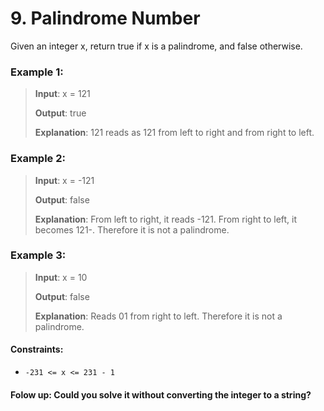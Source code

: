 # 9. Palindrome Number

Given an integer x, return true if x is a palindrome, and false otherwise.

### Example 1:

> **Input**: x = 121
>
> **Output**: true
>
> **Explanation**: 121 reads as 121 from left to right and from right to left.

### Example 2:

> **Input**: x = -121
>
> **Output**: false
>
> **Explanation**: From left to right, it reads -121. From right to left, it becomes 121-. Therefore it is not a palindrome.

### Example 3:

> **Input**: x = 10
>
> **Output**: false
>
> **Explanation**: Reads 01 from right to left. Therefore it is not a palindrome.

#### Constraints:

- `-231 <= x <= 231 - 1`

#### Folow up: Could you solve it without converting the integer to a string?
